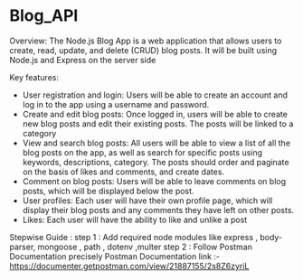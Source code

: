 # Blog_API
Overview:
The Node.js Blog App is a web application that allows users to create, read, update, and delete (CRUD) blog posts. It will be built using Node.js and Express on the server side

Key features:
- User      registration and login: Users will be able to create an account and log in      to the app using a username and password.
- Create      and edit blog posts: Once logged in, users will be able to create new blog      posts and edit their existing posts. The posts will be linked to a      category
- View      and search blog posts: All users will be able to view a list of all the      blog posts on the app, as well as search for specific posts using keywords,      descriptions, category. The posts should order and paginate on the basis of  likes and comments, and create dates.
- Comment      on blog posts: Users will be able to leave comments on blog posts, which      will be displayed below the post.
- User      profiles: Each user will have their own profile page, which will display      their blog posts and any comments they have left on other posts.
- Likes:      Each user will have the ability to like and unlike a post

Stepwise Guide :
step 1 : Add required node modules like express , body-parser, mongoose , path , dotenv ,multer 
step 2 : Follow Postman Documentation precisely
 Postman Documentation link :- https://documenter.getpostman.com/view/21887155/2s8Z6zyriL
